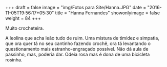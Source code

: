 +++
draft = false
image = "img/Fotos para Site/Hanna.JPG"
date = "2016-11-05T19:56:17+05:30"
title = "Hanna Fernandes"
showonlyimage = false
weight = 84
+++

Muito crocheteira.
<!--more-->

A leolina que acha leão tudo de ruim. Uma mistura de timidez e simpatia, que ora quer tá no seu cantinho fazendo crochê, ora tá levantando o questionamento mais estranho-engraçado possível. Não dá aula de passinho, mas, poderia dar. Odeia rosa mas é dona de uma bicicleta rosinha.
